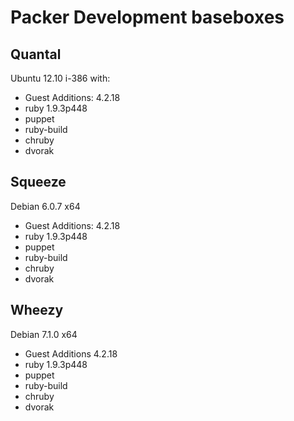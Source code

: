 Packer Development baseboxes
====================

Quantal
-------

Ubuntu 12.10 i-386 with:

 * Guest Additions: 4.2.18
 * ruby 1.9.3p448
 * puppet
 * ruby-build
 * chruby
 * dvorak

Squeeze
-------

Debian 6.0.7 x64

 * Guest Additions: 4.2.18
 * ruby 1.9.3p448
 * puppet
 * ruby-build
 * chruby
 * dvorak

Wheezy
------

Debian 7.1.0 x64

 * Guest Additions 4.2.18
 * ruby 1.9.3p448
 * puppet
 * ruby-build
 * chruby
 * dvorak

